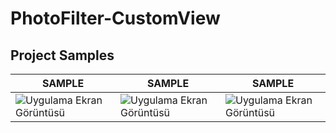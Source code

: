 # PhotoFilter-CustomView
## Project Samples
SAMPLE | SAMPLE|  SAMPLE |  
--- | --- | --- | 
![Uygulama Ekran Görüntüsü](https://i.hizliresim.com/qs58mwh.png) |![Uygulama Ekran Görüntüsü](https://i.hizliresim.com/qgpds7x.png) |![Uygulama Ekran Görüntüsü](https://i.hizliresim.com/kot9ovy.png)
